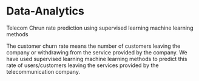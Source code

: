 # Data-Analytics
Telecom Chrun rate prediction using supervised learning machine learning methods


The customer churn rate means the number of customers leaving the company or withdrawing from the service provided by the company. We have
used supervised learning machine learning methods to predict this rate of users/customers leaving the services provided by the telecommunication
company.
